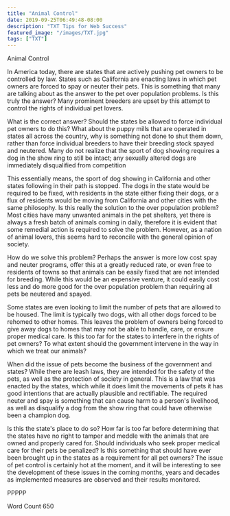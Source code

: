 ```yaml
---
title: "Animal Control"
date: 2019-09-25T06:49:48-08:00
description: "TXT Tips for Web Success"
featured_image: "/images/TXT.jpg"
tags: ["TXT"]
---
```


Animal Control

In America today, there are states that are actively pushing pet owners to be controlled by law.  States such as California are enacting laws in which pet owners are forced to spay or neuter their pets.  This is something that many are talking about as the answer to the pet over population problems.  Is this truly the answer?  Many prominent breeders are upset by this attempt to control the rights of individual pet lovers.  

What is the correct answer?  Should the states be allowed to force individual pet owners to do this?  What about the puppy mills that are operated in states all across the country, why is something not done to shut them down, rather than force individual breeders to have their breeding stock spayed and neutered.  Many do not realize that the sport of dog showing requires a dog in the show ring to still be intact; any sexually altered dogs are immediately disqualified from competition  

This essentially means, the sport of dog showing in California and other states following in their path is stopped.  The dogs in the state would be required to be fixed, with residents in the state either fixing their dogs, or a flux of residents would be moving from California and other cities with the same philosophy.  Is this really the solution to the over population problem?  Most cities have many unwanted animals in the pet shelters, yet there is always a fresh batch of animals coming in daily, therefore it is evident that some remedial action is required to solve the problem. However, as a nation of animal lovers, this seems hard to reconcile with the general opinion of society.  

How do we solve this problem?  Perhaps the answer is more low cost spay and neuter programs, offer this at a greatly reduced rate, or even free to residents of towns so that animals can be easily fixed that are not intended for breeding.  While this would be an expensive venture, it could easily cost less and do more good for the over population problem than requiring all pets be neutered and spayed.  

Some states are even looking to limit the number of pets that are allowed to be housed.  The limit is typically two dogs, with all other dogs forced to be rehomed to other homes.  This leaves the problem of owners being forced to give away dogs to homes that may not be able to handle, care, or ensure proper medical care.  Is this too far for the states to interfere in the rights of pet owners?  To what extent should the government intervene in the way in which we treat our animals?

When did the issue of pets become the business of the government and states?  While there are leash laws, they are intended for the safety of the pets, as well as the protection of society in general.  This is a law that was enacted by the states, which while it does limit the movements of pets it has good intentions that are actually plausible and rectifiable.  The required neuter and spay is something that can cause harm to a person's livelihood, as well as disqualify a dog from the show ring that could have otherwise been a champion dog. 

Is this the state's place to do so?  How far is too far before determining that the states have no right to tamper and meddle with the animals that are owned and properly cared for.  Should individuals who seek proper medical care for their pets be penalized?  Is this something that should have ever been brought up in the states as a requirement for all pet owners?  The issue of pet control is certainly hot at the moment, and it will be interesting to see the development of these issues in the coming months, years and decades as implemented measures are observed and their results monitored.  

PPPPP

Word Count 650

